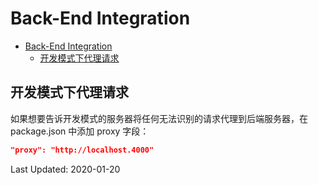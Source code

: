 # Back-End Integration

<!-- TOC -->

- [Back-End Integration](#back-end-integration)
  - [开发模式下代理请求](#开发模式下代理请求)

<!-- /TOC -->

## 开发模式下代理请求

如果想要告诉开发模式的服务器将任何无法识别的请求代理到后端服务器，在 package.json 中添加
proxy 字段：    

```json
"proxy": "http://localhost.4000"
```     

Last Updated: 2020-01-20

